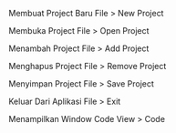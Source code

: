 Membuat Project Baru
File > New Project

Membuka Project
File > Open Project

Menambah Project
File > Add Project

Menghapus Project
File > Remove Project

Menyimpan Project
File > Save Project

Keluar Dari Aplikasi
File > Exit

Menampilkan Window Code
View > Code
